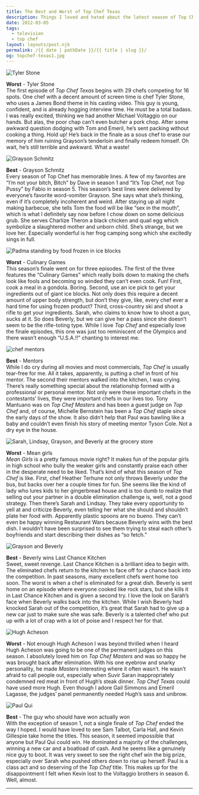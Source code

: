 ```yaml
---
title: The Best and Worst of Top Chef Texas
description: Things I loved and hated about the latest season of Top Chef.
date: 2012-03-05
tags: 
  - television
  - top chef
layout: layouts/post.njk
permalink: /{{ date | pathDate }}/{{ title | slug }}/
og: topchef-texas1.jpg
---
```


![Tyler Stone](/img/topchef-texas4.jpg)

**Worst** - Tyler Stone  
The first episode of _Top Chef Texas_ begins with 29 chefs competing for 16 spots. One chef with a decent amount of screen time is chef Tyler Stone, who uses a James Bond theme in his casting video. This guy is young, confident, and is already hogging interview time. He must be a total badass. I was really excited, thinking we had another Michael Voltaggio on our hands. But alas, the poor chap can’t even butcher a pork chop. After some awkward question dodging with Tom and Emeril, he’s sent packing without cooking a thing. Hold up! He’s back in the finale as a sous chef to erase our memory of him ruining Grayson’s tenderloin and finally redeem himself. Oh wait, he’s still terrible and awkward. What a waste!

![Grayson Schmitz](/img/topchef-texas6.jpg)

**Best** - Grayson Schmitz  
Every season of Top Chef has memorable lines. A few of my favorites are “I’m not your bitch, Bitch” by Dave in season 1 and “It’s Top Chef, not Top Pussy” by Fabio in season 5. This season’s best lines were delivered by everyone’s favorite word-vomiter Grayson. She says what she’s thinking, even if it’s completely incoherent and weird. After staying up all night making barbecue, she tells Tom the food will be like “sex in the mouth”, which is what I definitely say now before I chow down on some delicious grub. She serves Charlize Theron a black chicken and quail egg which symbolize a slaughtered mother and unborn child. She’s strange, but we love her. Especially wonderful is her frog camping song which she excitedly sings in full.

![Padma standing by food frozen in ice blocks](/img/topchef-texas2.jpg)

**Worst** - Culinary Games  
This season’s finale went on for three episodes. The first of the three features the “Culinary Games” which really boils down to making the chefs look like fools and becoming so winded they can’t even cook. Fun! First, cook a meal in a gondola. Boring. Second, use an ice pick to get your ingredients out of giant ice blocks. Not only does this require a decent amount of upper body strength, but don’t they give, like, every chef ever a hard time for using frozen product? Third, cross-country ski and shoot a rifle to get your ingredients. Sarah, who claims to know how to shoot a gun, sucks at it. So does Beverly, but we can give her a pass since she doesn’t seem to be the rifle-toting type. While I love _Top Chef_ and especially love the finale episodes, this one was just too reminiscent of the Olympics and there wasn’t enough “U.S.A.!!” chanting to interest me.

![chef mentors](/img/topchef-texas7.jpg)

**Best** - Mentors  
While I do cry during all movies and most commercials, _Top Chef_ is usually tear-free for me. All it takes, apparently, is putting a chef in front of his mentor. The second their mentors walked into the kitchen, I was crying. There’s really something special about the relationship formed with a professional or personal mentor. Not only were these important chefs in the contestants’ lives, they were important chefs in our lives too. Tony Mantuano was on _Top Chef Masters_ and has been a guest judge on _Top Chef_ and, of course, Michelle Bernstein has been a _Top Chef_ staple since the early days of the show. It also didn’t help that Paul was bawling like a baby and couldn’t even finish his story of meeting mentor Tyson Cole. Not a dry eye in the house.

![Sarah, Lindsay, Grayson, and Beverly at the grocery store](/img/topchef-texas3.jpg)

**Worst** - Mean girls  
_Mean Girls_ is a pretty famous movie right? It makes fun of the popular girls in high school who bully the weaker girls and constantly praise each other in the desperate need to be liked. That’s kind of what this season of _Top Chef_ is like. First, chef Heather Terhune not only throws Beverly under the bus, but backs over her a couple times for fun. She seems like the kind of lady who lures kids to her gingerbread house and is too dumb to realize that selling out your partner in a double elimination challenge is, well, not a good strategy. Then there’s Sarah and Lindsay. They take every opportunity to yell at and criticize Beverly, even telling her what she should and shouldn’t plate her food with. Apparently plastic spoons are no bueno. They can’t even be happy winning Restaurant Wars because Beverly wins with the best dish. I wouldn’t have been surprised to see them trying to steal each other’s boyfriends and start describing their dishes as “so fetch.”

![Grayson and Beverly](/img/topchef-texas8.jpg)

**Best** - Beverly wins Last Chance Kitchen  
Sweet, sweet revenge. Last Chance Kitchen is a brilliant idea to begin with. The eliminated chefs return to the kitchen to face off for a chance back into the competition. In past seasons, many excellent chefs went home too soon. The worst is when a chef is eliminated for a great dish. Beverly is sent home on an episode where everyone cooked like rock stars, but she kills it in Last Chance Kitchen and is given a second try. I love the look on Sarah’s face when Beverly walks back into the kitchen. While I wish Beverly had knocked Sarah out of the competition, it’s great that Sarah had to give up a new car just to make sure she was safe. Beverly is a talented chef who put up with a lot of crap with a lot of poise and I respect her for that.

![Hugh Acheson](/img/topchef-texas5.jpg)

**Worst** - Not enough Hugh Acheson
I was beyond thrilled when I heard Hugh Acheson was going to be one of the permanent judges on this season. I absolutely loved him on _Top Chef Masters_ and was so happy he was brought back after elimination. With his one eyebrow and snarky personality, he made _Masters_ interesting where it often wasn’t. He wasn’t afraid to call people out, especially when Suvir Saran inappropriately condemned red meat in front of Hugh’s steak dinner. _Top Chef Texas_ could have used more Hugh. Even though I adore Gail Simmons and Emeril Lagasse, the judges’ panel permanently needed Hugh’s sass and unibrow.

![Paul Qui](/img/topchef-texas1.jpg)

**Best** - The guy who should have won actually won  
With the exception of season 1, not a single finale of _Top Chef_ ended the way I hoped. I would have loved to see Sam Talbot, Carla Hall, and Kevin Gillespie take home the titles. This season, it seemed impossible that anyone but Paul Qui could win. He dominated a majority of the challenges, winning a new car and a boatload of cash. And he seems like a genuinely nice guy to boot. It was very sweet to see the right chef win the big prize, especially over Sarah who pushed others down to rise up herself. Paul is a class act and so deserving of the _Top Chef_ title. This makes up for the disappointment I felt when Kevin lost to the Voltaggio brothers in season 6. Well, almost.

---
